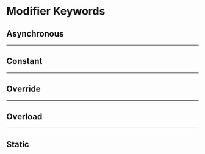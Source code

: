 # Modifier Keywords

## Asynchronous

___

## Constant

___

## Override

___

## Overload

___

## Static
